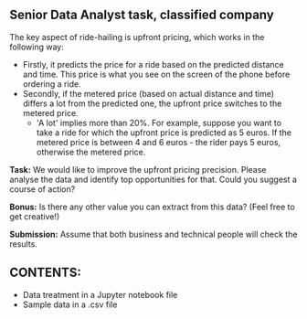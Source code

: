 ## Senior Data Analyst task, classified company

The key aspect of ride-hailing is upfront pricing, which works in the following way:

- Firstly, it predicts the price for a ride based on the predicted distance and time. This price is what you see on the screen of the phone before ordering a ride.
- Secondly, if the metered price (based on actual distance and time) differs a lot from the predicted one, the upfront price switches to the metered price. 
	- 'A lot' implies more than 20%. For example, suppose you want to take a ride for which the upfront price is predicted as 5 euros. If the metered price is between 4 and 6 euros - the rider pays 5 euros, otherwise the metered price.

**Task:** We would like to improve the upfront pricing precision. Please analyse the data and identify top opportunities for that. Could you suggest a course of action?

**Bonus:** Is there any other value you can extract from this data? (Feel free to get creative!)

**Submission:** Assume that both business and technical people will check the results.

## CONTENTS:
- Data treatment in a Jupyter notebook file
- Sample data in a .csv file
